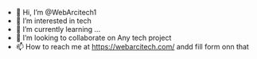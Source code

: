 - 👋 Hi, I’m @WebArcitech1
- 👀 I’m interested in tech 
- 🌱 I’m currently learning ...
- 💞️ I’m looking to collaborate on Any tech project 
- 📫 How to reach me at https://webarcitech.com/ andd fill form onn that

<!---
WebArcitech1/WebArcitech1 is a ✨ special ✨ repository because its `README.md` (this file) appears on your GitHub profile.
You can click the Preview link to take a look at your changes.
--->
